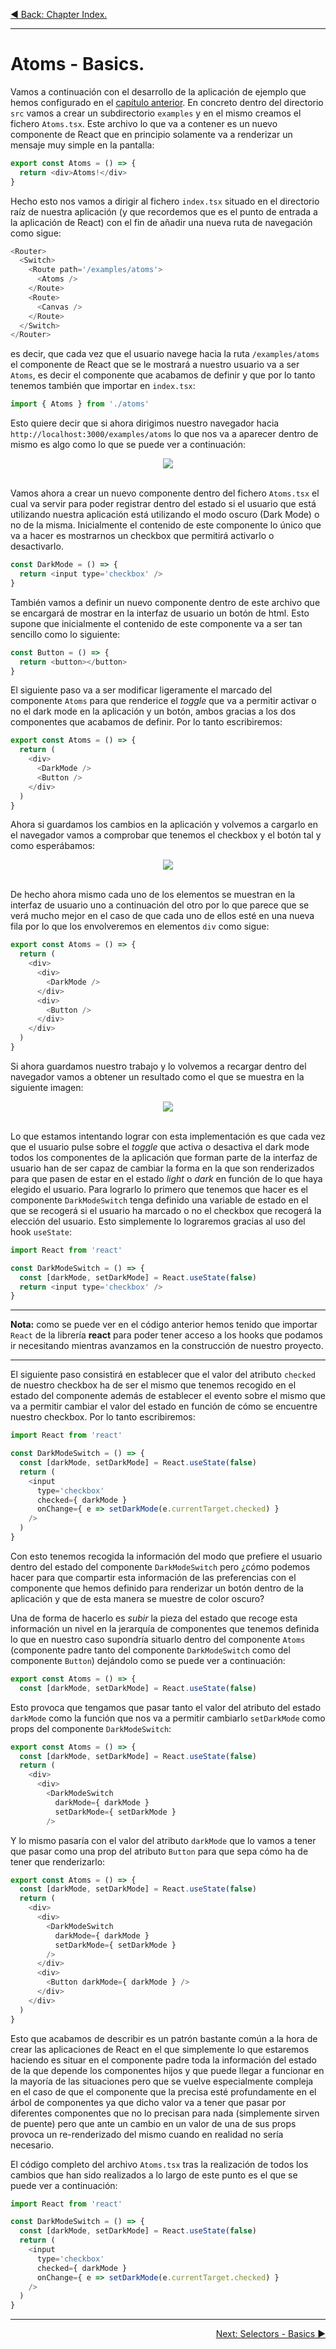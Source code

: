 <p align="left">
 <a href="02_00.md">◀ Back: Chapter Index.</a>
</p>

---

# Atoms - Basics.

Vamos a continuación con el desarrollo de la aplicación de ejemplo que hemos configurado en el [capítulo anterior](../ch01/01_03.md). En concreto dentro del directorio `src` vamos a crear un subdirectorio `examples` y en el mismo creamos el fichero `Atoms.tsx`. Este archivo lo que va a contener es un nuevo componente de React que en principio solamente va a renderizar un mensaje muy simple en la pantalla:

```js
export const Atoms = () => {
  return <div>Atoms!</div>
}
```

Hecho esto nos vamos a dirigir al fichero `index.tsx` situado en el directorio raíz de nuestra aplicación (y que recordemos que es el punto de entrada a la aplicación de React) con el fin de añadir una nueva ruta de navegación como sigue:

```js
<Router>
  <Switch>
    <Route path='/examples/atoms'>
      <Atoms />
    </Route>
    <Route>
      <Canvas />
    </Route>
  </Switch>
</Router>
```

es decir, que cada vez que el usuario navege hacia la ruta `/examples/atoms` el componente de React que se le mostrará a nuestro usuario va a ser `Atoms`, es decir el componente que acabamos de definir y que por lo tanto tenemos también que importar en `index.tsx`:

```js
import { Atoms } from './atoms'
```

Esto quiere decir que si ahora dirigimos nuestro navegador hacia `http://localhost:3000/examples/atoms` lo que nos va a aparecer dentro de mismo es algo como lo que se puede ver a continuación:

<div style='text-align: center'>
  <img src='images/02_01.png' />
</div>
<br />

Vamos ahora a crear un nuevo componente dentro del fichero `Atoms.tsx` el cual va servir para poder registrar dentro del estado si el usuario que está utilizando nuestra aplicación está utilizando el modo oscuro (Dark Mode) o no de la misma. Inicialmente el contenido de este componente lo único que va a hacer es mostrarnos un checkbox que permitirá activarlo o desactivarlo.

```js
const DarkMode = () => {
  return <input type='checkbox' />
}
```

También vamos a definir un nuevo componente dentro de este archivo que se encargará de mostrar en la interfaz de usuario un botón de html. Esto supone que inicialmente el contenido de este componente va a ser tan sencillo como lo siguiente:

```js
const Button = () => {
  return <button></button>
}
```

El siguiente paso va a ser modificar ligeramente el marcado del componente `Atoms` para que renderice el *toggle* que va a permitir activar o no el dark mode en la aplicación y un botón, ambos gracias a los dos componentes que acabamos de definir. Por lo tanto escribiremos:

```js
export const Atoms = () => {
  return (
    <div>
      <DarkMode />
      <Button />
    </div>
  )
}
```

Ahora si guardamos los cambios en la aplicación y volvemos a cargarlo en el navegador vamos a comprobar que tenemos el checkbox y el botón tal y como esperábamos:

<div style='text-align: center'>
  <img src='images/02_02.png' />
</div>
<br />

De hecho ahora mismo cada uno de los elementos se muestran en la interfaz de usuario uno a continuación del otro por lo que parece que se verá mucho mejor en el caso de que cada uno de ellos esté en una nueva fila por lo que los envolveremos en elementos `div` como sigue:

```js
export const Atoms = () => {
  return (
    <div>
      <div>
        <DarkMode />
      </div>
      <div>
        <Button />
      </div>
    </div>
  )
}
```

Si ahora guardamos nuestro trabajo y lo volvemos a recargar dentro del navegador vamos a obtener un resultado como el que se muestra en la siguiente imagen:

<div style='text-align: center'>
  <img src='images/02_03.png' />
</div>
<br />

Lo que estamos intentando lograr con esta implementación es que cada vez que el usuario pulse sobre el *toggle* que activa o desactiva el dark mode todos los componentes de la aplicación que forman parte de la interfaz de usuario han de ser capaz de cambiar la forma en la que son renderizados para que pasen de estar en el estado *light* o *dark* en función de lo que haya elegido el usuario. Para lograrlo lo primero que tenemos que hacer es el componente `DarkModeSwitch` tenga definido una variable de estado en el que se recogerá si el usuario ha marcado o no el checkbox que recogerá la elección del usuario. Esto simplemente lo lograremos gracias al uso del hook `useState`:

```js
import React from 'react'

const DarkModeSwitch = () => {
  const [darkMode, setDarkMode] = React.useState(false)
  return <input type='checkbox' />
}
```

---
**Nota:** como se puede ver en el código anterior hemos tenido que importar `React` de la librería **react** para poder tener acceso a los hooks que podamos ir necesitando mientras avanzamos en la construcción de nuestro proyecto.

---

El siguiente paso consistirá en establecer que el valor del atributo `checked` de nuestro checkbox ha de ser el mismo que tenemos recogido en el estado del componente además de establecer el evento sobre el mismo que va a permitir cambiar el valor del estado en función de cómo se encuentre nuestro checkbox. Por lo tanto escribiremos:

```js
import React from 'react'

const DarkModeSwitch = () => {
  const [darkMode, setDarkMode] = React.useState(false)
  return (
    <input
      type='checkbox'
      checked={ darkMode }
      onChange={ e => setDarkMode(e.currentTarget.checked) }
    />
  )
}
```

Con esto tenemos recogida la información del modo que prefiere el usuario dentro del estado del componente `DarkModeSwitch` pero ¿cómo podemos hacer para que compartir esta información de las preferencias con el componente que hemos definido para renderizar un botón dentro de la aplicación y que de esta manera se muestre de color oscuro?

Una de forma de hacerlo es *subir* la pieza del estado que recoge esta información un nivel en la jerarquía de componentes que tenemos definida lo que en nuestro caso supondría situarlo dentro del componente `Atoms` (componente padre tanto del componente `DarkModeSwitch` como del componente `Button`) dejándolo como se puede ver a continuación:

```js
export const Atoms = () => {
  const [darkMode, setDarkMode] = React.useState(false)
```

Esto provoca que tengamos que pasar tanto el valor del atributo del estado `darkMode` como la función que nos va a permitir cambiarlo `setDarkMode` como props del componente `DarkModeSwitch`:

```js
export const Atoms = () => {
  const [darkMode, setDarkMode] = React.useState(false)
  return (
    <div>
      <div>
        <DarkModeSwitch
          darkMode={ darkMode }
          setDarkMode={ setDarkMode }
        />
```

Y lo mismo pasaría con el valor del atributo `darkMode` que lo vamos a tener que pasar como una prop del atributo `Button` para que sepa cómo ha de tener que renderizarlo:


```js
export const Atoms = () => {
  const [darkMode, setDarkMode] = React.useState(false)
  return (
    <div>
      <div>
        <DarkModeSwitch
          darkMode={ darkMode }
          setDarkMode={ setDarkMode }
        />
      </div>
      <div>
        <Button darkMode={ darkMode } />
      </div>
    </div>
  )
}
```

Esto que acabamos de describir es un patrón bastante común a la hora de crear las aplicaciones de React en el que simplemente lo que estaremos haciendo es situar en el componente padre toda la información del estado de la que depende los componentes hijos y que puede llegar a funcionar en la mayoría de las situaciones pero que se vuelve especialmente compleja en el caso de que el componente que la precisa esté profundamente en el árbol de componentes ya que dicho valor va a tener que pasar por diferentes componentes que no lo precisan para nada (simplemente sirven de puente) pero que ante un cambio en un valor de una de sus props provoca un re-renderizado del mismo cuando en realidad no sería necesario.























El código completo del archivo `Atoms.tsx` tras la realización de todos los cambios que han sido realizados a lo largo de este punto es el que se puede ver a continuación:

```js
import React from 'react'

const DarkModeSwitch = () => {
  const [darkMode, setDarkMode] = React.useState(false)
  return (
    <input
      type='checkbox'
      checked={ darkMode }
      onChange={ e => setDarkMode(e.currentTarget.checked) }
    />
  )
}
```




---

<p align="right">
  <a href="02_02.md">Next: Selectors - Basics ▶</a>
</p>
